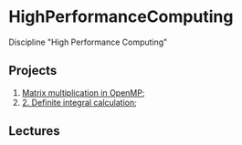# HighPerformanceComputing
Discipline "High Performance Computing"

## Projects
1. [Matrix multiplication in OpenMP](https://github.com/fedy95/HighPerformanceComputing/blob/master/1.%20Matrix%20multiplication%20in%20OpenMP/_readme_lab1.md);
2. [2. Definite integral calculation](https://github.com/fedy95/HighPerformanceComputing/blob/master/2.%20Definite%20integral%20calculation/_readme_lab2.md);

## Lectures
